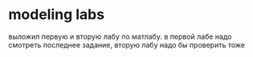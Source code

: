 # modeling labs
выложил первую и вторую лабу по матлабу.
в первой лабе надо смотреть последнее задание, вторую лабу надо бы проверить тоже
